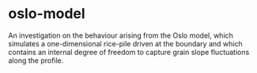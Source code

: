 # oslo-model
An investigation on the behaviour arising from the Oslo model, which simulates a one-dimensional rice-pile driven at the boundary and which contains an internal degree of freedom to capture grain slope fluctuations along the profile.
